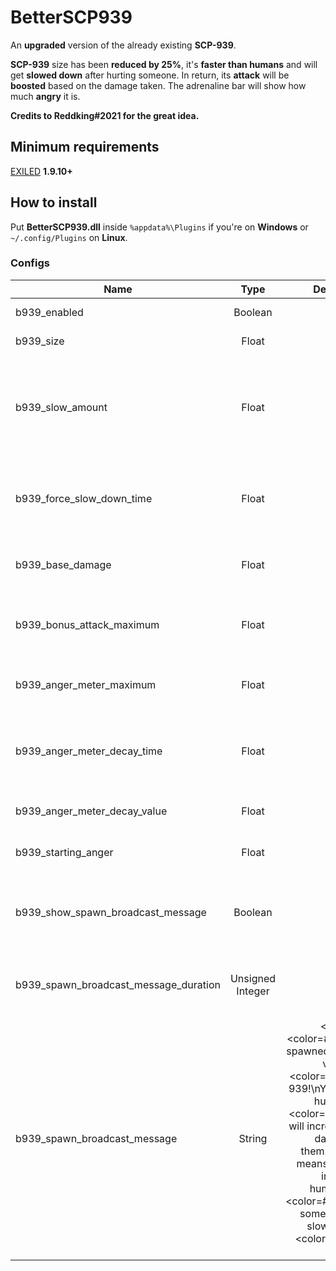 # BetterSCP939
An **upgraded** version of the already existing **SCP-939**.

**SCP-939** size has been **reduced by 25%**, it's **faster than humans** and will get **slowed down** after hurting someone.
In return, its **attack** will be **boosted** based on the damage taken.
The adrenaline bar will show how much **angry** it is.

**Credits to Reddking#2021 for the great idea.**

## Minimum requirements
[EXILED](https://github.com/galaxy119/EXILED) **1.9.10+**

## How to install
Put **BetterSCP939.dll** inside `%appdata%\Plugins` if you're on **Windows** or `~/.config/Plugins` on **Linux**.

### Configs
| Name | Type | Default Value | Description |
| --- | :---: | :---: | --- |
| b939_enabled | Boolean | True | Enable/Disable the plugin. |
| b939_size | Float | 0.75 | The size of SCP-939. |
| b939_slow_amount | Float | 10 | How much SCP-939 will be slowed down after hurting someone (higher is slower). |
| b939_force_slow_down_time | Float | 3 | For how many seconds SCP-939 will be slowed down after hurting someone. |
| b939_base_damage | Float | 40 | The base damage that SCP-939 will inflict. |
| b939_bonus_attack_maximum | Float | 150 | The maximum amount of bonus attack that SCP-939 can inflict. |
| b939_anger_meter_maximum | Float | 500 | The maximum amount of SCP-939 anger. |
| b939_anger_meter_decay_time | Float | 1 | After how many seconds, the anger meter will start to decay. |
| b939_anger_meter_decay_value| Float | 3 | How much the anger meter will decay. |
| b939_starting_anger | Float | 0 | The starting value of anger of SCP-939. |
| b939_show_spawn_broadcast_message | Boolean | False | If enabled, a broadcast message will be shown to SCP-939 after its spawn. |
| b939_spawn_broadcast_message_duration | Unsigned Integer | 15 | The duration of the SCP-939 spawn broadcast message. |
| b939_spawn_broadcast_message | String | <size=20><color=#00FFFF>You've spawned as an upgraded version of <color=#FF0000>SCP-939</color>!\nYou're faster than humans, your <color=#FF0000>anger</color> will increase after taking damage from them.\nMore anger means more damage inflicted to humans.\nAfter <color=#FF0000>hurting</color> someone, you'll get slowed down for <color=#FF0000>{0}</color> seconds</color></size> | The broadcast message that will be shown to SCP-939 after its spawn. |
